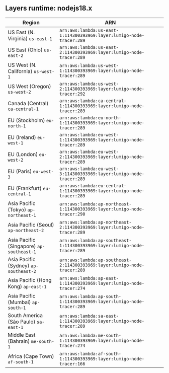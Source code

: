 Layers runtime: nodejs18.x
----
| Region | ARN |
| --- | --- |
|US East (N. Virginia)  `us-east-1`|`arn:aws:lambda:us-east-1:114300393969:layer:lumigo-node-tracer:289`|
|US East (Ohio)  `us-east-2`|`arn:aws:lambda:us-east-2:114300393969:layer:lumigo-node-tracer:289`|
|US West (N. California)  `us-west-1`|`arn:aws:lambda:us-west-1:114300393969:layer:lumigo-node-tracer:289`|
|US West (Oregon)  `us-west-2`|`arn:aws:lambda:us-west-2:114300393969:layer:lumigo-node-tracer:292`|
|Canada (Central)  `ca-central-1`|`arn:aws:lambda:ca-central-1:114300393969:layer:lumigo-node-tracer:289`|
|EU (Stockholm)  `eu-north-1`|`arn:aws:lambda:eu-north-1:114300393969:layer:lumigo-node-tracer:289`|
|EU (Ireland)  `eu-west-1`|`arn:aws:lambda:eu-west-1:114300393969:layer:lumigo-node-tracer:289`|
|EU (London)  `eu-west-2`|`arn:aws:lambda:eu-west-2:114300393969:layer:lumigo-node-tracer:289`|
|EU (Paris)  `eu-west-3`|`arn:aws:lambda:eu-west-3:114300393969:layer:lumigo-node-tracer:289`|
|EU (Frankfurt)  `eu-central-1`|`arn:aws:lambda:eu-central-1:114300393969:layer:lumigo-node-tracer:289`|
|Asia Pacific (Tokyo)  `ap-northeast-1`|`arn:aws:lambda:ap-northeast-1:114300393969:layer:lumigo-node-tracer:290`|
|Asia Pacific (Seoul)  `ap-northeast-2`|`arn:aws:lambda:ap-northeast-2:114300393969:layer:lumigo-node-tracer:289`|
|Asia Pacific (Singapore)  `ap-southeast-1`|`arn:aws:lambda:ap-southeast-1:114300393969:layer:lumigo-node-tracer:289`|
|Asia Pacific (Sydney)  `ap-southeast-2`|`arn:aws:lambda:ap-southeast-2:114300393969:layer:lumigo-node-tracer:289`|
|Asia Pacific (Hong Kong)  `ap-east-1`|`arn:aws:lambda:ap-east-1:114300393969:layer:lumigo-node-tracer:274`|
|Asia Pacific (Mumbai)  `ap-south-1`|`arn:aws:lambda:ap-south-1:114300393969:layer:lumigo-node-tracer:289`|
|South America (São Paulo)  `sa-east-1`|`arn:aws:lambda:sa-east-1:114300393969:layer:lumigo-node-tracer:289`|
|Middle East (Bahrain)  `me-south-1`|`arn:aws:lambda:me-south-1:114300393969:layer:lumigo-node-tracer:274`|
|Africa (Cape Town)  `af-south-1`|`arn:aws:lambda:af-south-1:114300393969:layer:lumigo-node-tracer:166`|
